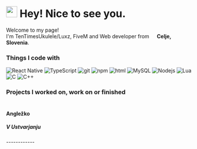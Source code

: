 <h1><img src="https://emojis.slackmojis.com/emojis/images/1531849430/4246/blob-sunglasses.gif?1531849430" width="30"/> Hey! Nice to see you.</h1>


<p>Welcome to my page! </br> I'm TenTimesUkulele/Luxz, FiveM and Web developer from <img src="https://cdn-icons-png.flaticon.com/512/206/206842.png" width="13"/> <b>Celje, Slovenia</b>. </p>
<h3>Things I code with</h3>
<p>
<img alt="React Native" src="https://img.shields.io/badge/-React%20Native-61DAFB?style=flat-square&logo=react&logoColor=white" />
<img alt="TypeScript" src="https://img.shields.io/badge/-TypeScript-007ACC?style=flat-square&logo=typescript&logoColor=white" />
<img alt="git" src="https://img.shields.io/badge/-Git-F05032?style=flat-square&logo=git&logoColor=white" />
<img alt="npm" src="https://img.shields.io/badge/-NPM-CB3837?style=flat-square&logo=npm&logoColor=white" />
<img alt="html" src="https://img.shields.io/badge/-HTML5-E34F26?style=flat-square&logo=html5&logoColor=white" />
<img alt="MySQL" src="https://img.shields.io/badge/-MySQL-4479A1?style=flat-square&logo=mysql&logoColor=white" />
<img alt="Nodejs" src="https://img.shields.io/badge/-Nodejs-43853d?style=flat-square&logo=Node.js&logoColor=white" />
<img alt="Lua" src="https://img.shields.io/badge/-Lua-2C2D72?style=flat-square&logo=lua&logoColor=white" />
<img alt="C" src="https://img.shields.io/badge/-C-A8B9CC?style=flat-square&logo=c&logoColor=white" />
<img alt="C++" src="https://img.shields.io/badge/-C++-00599C?style=flat-square&logo=c%2B%2B&logoColor=white" />
</p>
<h3>Projects I worked on, work on or finished<br><br></h3>
<h4>Angležko </h4> <h5>V Ustvarjanju</h5>
------------

